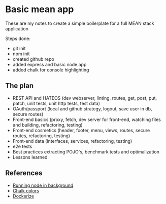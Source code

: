 # Basic mean app

These are my notes to create a simple boilerplate for a full MEAN stack application

Steps done:
- git init
- npm init
- created github repo
- added express and basic node app
- added chalk for console highlighting

## The plan

- REST API and HATEOS (dev webserver, linting, routes, get, post, put, patch, unit tests, unit http tests, test data)
- OAuth/passport (local and github strategy, logout, save user in db, secure routes)
- Front-end basics (proxy, fetch, dev server for front-end, watching files and building, refactoring, testing)
- Front-end cosmetics (header, footer, menu, views, routes, secure routes, refactoring, testing)
- Front-end data (interfaces, services, refactoring, testing)
- e2e tests
- Best practices extracting POJO's, benchmark tests and optimalization
- Lessons learned

## References
- [Running node in background](https://stackoverflow.com/questions/4018154/how-do-i-run-a-node-js-app-as-a-background-service/29042953#29042953)
- [Chalk colors](https://www.npmjs.com/package/chalk#256-and-truecolor-color-support)
- [Dockerize](https://nodejs.org/en/docs/guides/nodejs-docker-webapp/)
